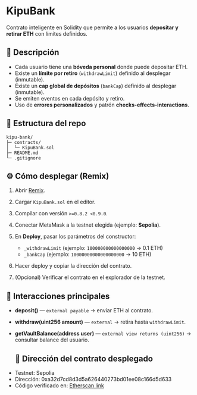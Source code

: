 # KipuBank
Contrato inteligente en Solidity que permite a los usuarios **depositar y retirar ETH** con límites definidos.

## 📖 Descripción

* Cada usuario tiene una **bóveda personal** donde puede depositar ETH.
* Existe un **límite por retiro** (`withdrawLimit`) definido al desplegar (inmutable).
* Existe un **cap global de depósitos** (`bankCap`) definido al desplegar (inmutable).
* Se emiten eventos en cada depósito y retiro.
* Uso de **errores personalizados** y patrón **checks-effects-interactions**.

## 📁 Estructura del repo

```
kipu-bank/
├─ contracts/
│  └─ KipuBank.sol
├─ README.md
└─ .gitignore
```

## ⚙️ Cómo desplegar (Remix)

1. Abrir [Remix](https://remix.ethereum.org/).
2. Cargar `KipuBank.sol` en el editor.
3. Compilar con versión `>=0.8.2 <0.9.0`.
4. Conectar MetaMask a la testnet elegida (ejemplo: **Sepolia**).
5. En **Deploy**, pasar los parámetros del constructor:

   * `_withdrawLimit` (ejemplo: `100000000000000000` → 0.1 ETH)
   * `_bankCap` (ejemplo: `10000000000000000000` → 10 ETH)
6. Hacer deploy y copiar la dirección del contrato.
7. (Opcional) Verificar el contrato en el explorador de la testnet.

## 📡 Interacciones principales

* **deposit()** — `external payable` → enviar ETH al contrato.
* **withdraw(uint256 amount)** — `external` → retira hasta `withdrawLimit`.
* **getVaultBalance(address user)** — `external view returns (uint256)` → consultar balance del usuario.

  ## 📍 Dirección del contrato desplegado
- Testnet: Sepolia
- Dirección: 0xa32d7cd8d3d5a626440273bd01ee08c166d5d633
- Código verificado en: [Etherscan link](https://sepolia.etherscan.io/address/0xa32d7cd8d3d5a626440273bd01ee08c166d5d633)
